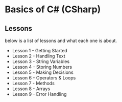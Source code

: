 ﻿# Basics of C# (CSharp)
## Lessons
below is a list of lessons and what each one is about.
- Lesson 1 - Getting Started
- Lesson 2 - Handling Text
- Lesson 3 - String Variables
- Lesson 4 - Storing Numbers
- Lesson 5 - Making Decisions
- Lesson 6 - Operators & Loops
- Lesson 7 - Methods
- Lesson 8 - Arrays
- Lesson 9 - Error Handling